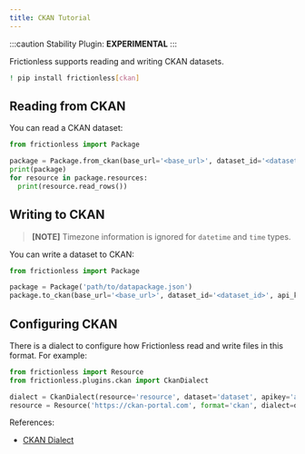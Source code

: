 ```yaml
---
title: CKAN Tutorial
---
```


:::caution Stability
Plugin: **EXPERIMENTAL**
:::

Frictionless supports reading and writing CKAN datasets.

```bash
! pip install frictionless[ckan]
```


## Reading from CKAN

You can read a CKAN dataset:

```python
from frictionless import Package

package = Package.from_ckan(base_url='<base_url>', dataset_id='<dataset_id>', api_key='<api_key>')
print(package)
for resource in package.resources:
  print(resource.read_rows())
```


## Writing to CKAN

> **[NOTE]** Timezone information is ignored for `datetime` and `time` types.

You can write a dataset to CKAN:

```python
from frictionless import Package

package = Package('path/to/datapackage.json')
package.to_ckan(base_url='<base_url>', dataset_id='<dataset_id>', api_key='<api_key>')
```


## Configuring CKAN

There is a dialect to configure how Frictionless read and write files in this format. For example:

```python
from frictionless import Resource
from frictionless.plugins.ckan import CkanDialect

dialect = CkanDialect(resource='resource', dataset='dataset', apikey='apikey')
resource = Resource('https://ckan-portal.com', format='ckan', dialect=dialect)
```


References:
- [CKAN Dialect](https://frictionlessdata.io/tooling/python/dialects-reference/#ckan)
